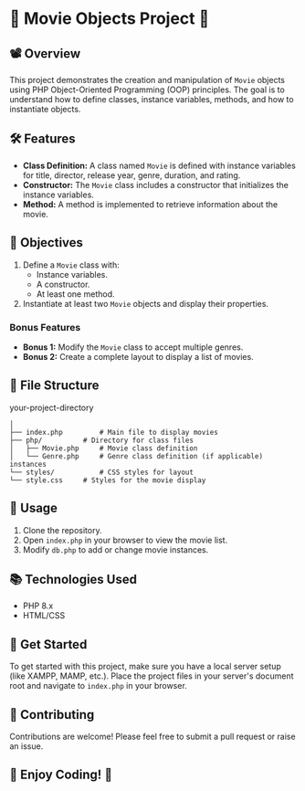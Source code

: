 # 🎉 Movie Objects Project 🎉

## 📽️ Overview

This project demonstrates the creation and manipulation of `Movie` objects using PHP Object-Oriented Programming (OOP) principles. The goal is to understand how to define classes, instance variables, methods, and how to instantiate objects.

## 🛠️ Features

- **Class Definition:** A class named `Movie` is defined with instance variables for title, director, release year, genre, duration, and rating.
- **Constructor:** The `Movie` class includes a constructor that initializes the instance variables.
- **Method:** A method is implemented to retrieve information about the movie.

## 🎯 Objectives

1. Define a `Movie` class with:
   - Instance variables.
   - A constructor.
   - At least one method.
2. Instantiate at least two `Movie` objects and display their properties.

### Bonus Features

- **Bonus 1:** Modify the `Movie` class to accept multiple genres.
- **Bonus 2:** Create a complete layout to display a list of movies.

## 📁 File Structure
your-project-directory
```
│
├── index.php         # Main file to display movies
├── php/          # Directory for class files
│   ├── Movie.php     # Movie class definition
│   └── Genre.php     # Genre class definition (if applicable)
instances
└── styles/           # CSS styles for layout
└── style.css     # Styles for the movie display
```

## 📜 Usage

1. Clone the repository.
2. Open `index.php` in your browser to view the movie list.
3. Modify `db.php` to add or change movie instances.

## 📚 Technologies Used

- PHP 8.x
- HTML/CSS

## 🚀 Get Started

To get started with this project, make sure you have a local server setup (like XAMPP, MAMP, etc.). Place the project files in your server's document root and navigate to `index.php` in your browser.

## 🤝 Contributing

Contributions are welcome! Please feel free to submit a pull request or raise an issue.

## 🎊 Enjoy Coding! 🎊